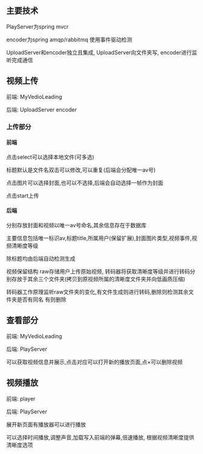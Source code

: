 ## 主要技术

PlayServer为spring mvcr

encoder为spring amqp/rabbitmq  使用事件驱动检测

UploadServer和encoder独立且集成, UploadServer向文件夹写, encoder进行监听完成通信



## 视频上传

前端: MyVedioLeading

后端: UploadServer encoder

### 上传部分

#### 前端

点击select可以选择本地文件(可多选)

标题默认是文件名双击可以修改,可以重复(后端会分配唯一av号)

点击图片可以选择封面,也可以不选择,后端会自动选择一帧作为封面

点击start上传

#### 后端

分别存放封面和视频以唯一av号命名,其余信息存在于数据库

主要信息包括唯一标识av,标题title,所属用户(保留扩展),封面图片类型,视频事件,视频清晰度等级

除标题均由后端自动检测生成

视频保留结构 raw存储用户上传原始视频, 转码器将获取清晰度等级并进行转码分别存放于其余三个文件夹(拷贝到原视频所属的清晰度文件夹并向低画质压缩)

转码器工作原理监听raw文件夹的变化,有文件生成则进行转码,删除则检测其余文件夹是否有同名 有则删除

## 查看部分

前端: MyVedioLeading

后端: PlayServer

可以获取视频信息并展示,点击对应可以打开新的播放页面,点×可以删除视频

## 视频播放

前端: player

后端: PlayServer

展开新页面有播放器可以进行播放

可以选择时间播放,调整声音,加载写入前端的弹幕,倍速播放, 根据视频清晰度提供清晰度选项
